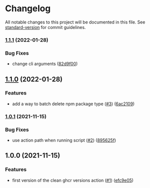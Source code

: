 # Changelog

All notable changes to this project will be documented in this file. See [standard-version](https://github.com/conventional-changelog/standard-version) for commit guidelines.

### [1.1.1](https://github.com/cresh-io/action-ghcr-batch-delete-versions/compare/v1.1.0...v1.1.1) (2022-01-28)


### Bug Fixes

* change cli arguments ([82d9f00](https://github.com/cresh-io/action-ghcr-batch-delete-versions/commit/82d9f002bb52f8c2361b7918e6f6688c12ea3b40))

## [1.1.0](https://github.com/cresh-io/action-ghcr-batch-delete-versions/compare/v1.0.1...v1.1.0) (2022-01-28)


### Features

* add a way to batch delete npm package type ([#3](https://github.com/cresh-io/action-ghcr-batch-delete-versions/issues/3)) ([6ac2109](https://github.com/cresh-io/action-ghcr-batch-delete-versions/commit/6ac210981ae1d059a700d3c9e6504a7b62fcf7f8))

### [1.0.1](https://github.com/cresh-io/action-ghcr-batch-delete-versions/compare/v1.0.0...v1.0.1) (2021-11-15)


### Bug Fixes

* use action path when running script ([#2](https://github.com/cresh-io/action-ghcr-batch-delete-versions/issues/2)) ([895625f](https://github.com/cresh-io/action-ghcr-batch-delete-versions/commit/895625f067e83ec18cf11fb2ceff6f3ec8ae1edc))

## 1.0.0 (2021-11-15)


### Features

* first version of the clean ghcr versions action ([#1](https://github.com/cresh-io/action-ghcr-batch-delete-versions/issues/1)) ([efc9e05](https://github.com/cresh-io/action-ghcr-batch-delete-versions/commit/efc9e05cb93936f0def6c78e689c92c95a757a20))
